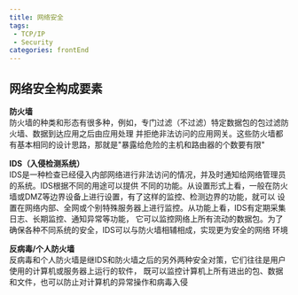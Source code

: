 ```yaml
---
title: 网络安全
tags: 
 - TCP/IP
 - Security
categories: frontEnd
---
```


## 网络安全构成要素
**防火墙**  
防火墙的种类和形态有很多种，例如，专门过滤（不过滤）特定数据包的包过滤防火墙、数据到达应用之后由应用处理
并拒绝非法访问的应用网关。这些防火墙都有基本相同的设计思路，那就是"暴露给危险的主机和路由器的个数要有限"

**IDS（入侵检测系统）**  
IDS是一种检查已经侵入内部网络进行非法访问的情况，并及时通知给网络管理员的系统。IDS根据不同的用途可以提供
不同的功能。从设置形式上看，一般在防火墙或DMZ等边界设备上进行设置，有了这样的监控、检测边界的功能，就可以
设置在网络内部、全网或个别特殊服务器上进行监控。从功能上看，IDS有定期采集日志、长期监控、通知异常等功能，
它可以监控网络上所有流动的数据包。为了确保各种不同系统的安全，IDS可以与防火墙相辅相成，实现更为安全的网络
环境

**反病毒/个人防火墙**  
反病毒和个人防火墙是继IDS和防火墙之后的另外两种安全对策，它们往往是用户使用的计算机或服务器上运行的软件，
既可以监控计算机上所有进出的包、数据和文件，也可以防止对计算机的异常操作和病毒入侵